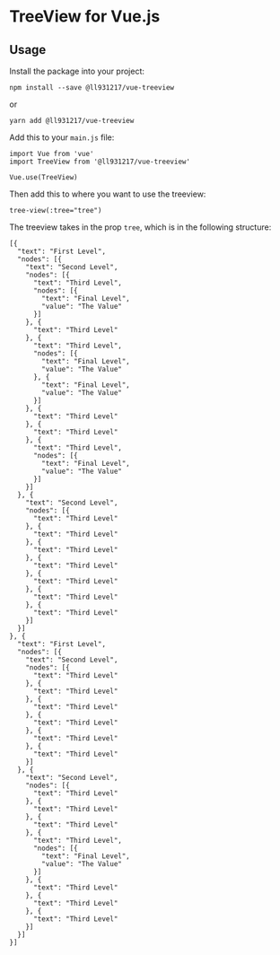# TreeView for Vue.js

## Usage

Install the package into your project:

    npm install --save @ll931217/vue-treeview

or

    yarn add @ll931217/vue-treeview

Add this to your `main.js` file:

```
import Vue from 'vue'
import TreeView from '@ll931217/vue-treeview'

Vue.use(TreeView)
```

Then add this to where you want to use the treeview:

```
tree-view(:tree="tree")
```

The treeview takes in the prop `tree`, which is in the following structure:

```
[{
  "text": "First Level",
  "nodes": [{
    "text": "Second Level",
    "nodes": [{
      "text": "Third Level",
      "nodes": [{
        "text": "Final Level",
        "value": "The Value"
      }]
    }, {
      "text": "Third Level"
    }, {
      "text": "Third Level",
      "nodes": [{
        "text": "Final Level",
        "value": "The Value"
      }, {
        "text": "Final Level",
        "value": "The Value"
      }]
    }, {
      "text": "Third Level"
    }, {
      "text": "Third Level"
    }, {
      "text": "Third Level",
      "nodes": [{
        "text": "Final Level",
        "value": "The Value"
      }]
    }]
  }, {
    "text": "Second Level",
    "nodes": [{
      "text": "Third Level"
    }, {
      "text": "Third Level"
    }, {
      "text": "Third Level"
    }, {
      "text": "Third Level"
    }, {
      "text": "Third Level"
    }, {
      "text": "Third Level"
    }, {
      "text": "Third Level"
    }]
  }]
}, {
  "text": "First Level",
  "nodes": [{
    "text": "Second Level",
    "nodes": [{
      "text": "Third Level"
    }, {
      "text": "Third Level"
    }, {
      "text": "Third Level"
    }, {
      "text": "Third Level"
    }, {
      "text": "Third Level"
    }, {
      "text": "Third Level"
    }]
  }, {
    "text": "Second Level",
    "nodes": [{
      "text": "Third Level"
    }, {
      "text": "Third Level"
    }, {
      "text": "Third Level"
    }, {
      "text": "Third Level",
      "nodes": [{
        "text": "Final Level",
        "value": "The Value"
      }]
    }, {
      "text": "Third Level"
    }, {
      "text": "Third Level"
    }, {
      "text": "Third Level"
    }]
  }]
}]

```
